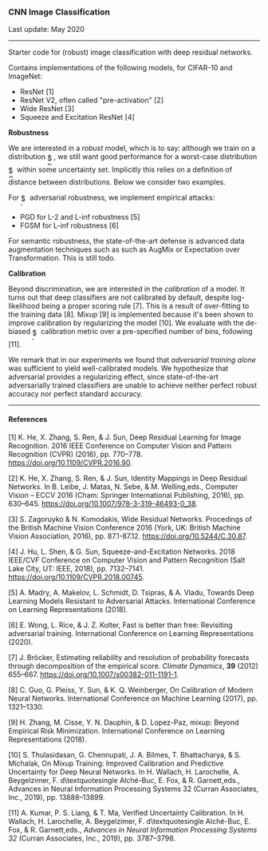 ### CNN Image Classification 

Last update: May 2020

---

Starter code for (robust) image classification with deep residual networks.

Contains implementations of the following models, for CIFAR-10 and ImageNet:

- ResNet [1]
- ResNet V2, often called "pre-activation" [2]
- Wide ResNet [3]
- Squeeze and Excitation ResNet [4]

**Robustness**

We are interested in a *robust* model, which is to say: although we train on a distribution <img alt="$P$" src="svgs/df5a289587a2f0247a5b97c1e8ac58ca.svg" align="middle" width="12.83677559999999pt" height="22.465723500000017pt"/>, we still want good performance for a worst-case distribution <img alt="$Q$" src="svgs/1afcdb0f704394b16fe85fb40c45ca7a.svg" align="middle" width="12.99542474999999pt" height="22.465723500000017pt"/> within some uncertainty set. Implicitly this relies on a definition of distance between distributions. Below we consider two examples.

For <img alt="$\ell_p$" src="svgs/ca185a0f63add2baa6fe729fd1cfef60.svg" align="middle" width="13.625845199999988pt" height="22.831056599999986pt"/> adversarial robustness, we implement empirical attacks:

- PGD for L-2 and L-inf robustness [5]
- FGSM for L-inf robustness [6]

For semantic robustness, the state-of-the-art defense is advanced data augmentation techniques such as such as AugMix or Expectation over Transformation. This is still todo.

**Calibration**

Beyond discrimination, we are interested in the *calibration* of a model. It turns out that deep classifiers are not calibrated by default, despite log-likelihood being a proper scoring rule [7]. This is a result of over-fitting to the training data [8]. Mixup [9] is implemented because it's been shown to improve calibration by regularizing the model [10]. We evaluate with the de-biased <img alt="$\ell_2$" src="svgs/336fefe2418749fabf50594e52f7b776.svg" align="middle" width="13.40191379999999pt" height="22.831056599999986pt"/> calibration metric over a pre-specified number of bins, following [11]. 

We remark that in our experiments we found that *adversarial training alone* was sufficient to yield well-calibrated models. We hypothesize that adversarial provides a regularizing effect, since state-of-the-art adversarially trained classifiers are unable to achieve neither perfect robust accuracy nor perfect standard accuracy.

---

#### References

[1] K. He, X. Zhang, S. Ren, & J. Sun, Deep Residual Learning for Image Recognition. 2016 IEEE Conference on Computer Vision and Pattern Recognition (CVPR) (2016), pp. 770–778. https://doi.org/10.1109/CVPR.2016.90.

[2] K. He, X. Zhang, S. Ren, & J. Sun, Identity Mappings in Deep Residual Networks. In B. Leibe, J. Matas, N. Sebe, & M. Welling,eds., Computer Vision – ECCV 2016 (Cham: Springer International Publishing, 2016), pp. 630–645. https://doi.org/10.1007/978-3-319-46493-0_38.

[3] S. Zagoruyko & N. Komodakis, Wide Residual Networks. Procedings of the British Machine Vision Conference 2016 (York, UK: British Machine Vision Association, 2016), pp. 87.1-87.12. https://doi.org/10.5244/C.30.87.

[4] J. Hu, L. Shen, & G. Sun, Squeeze-and-Excitation Networks. 2018 IEEE/CVF Conference on Computer Vision and Pattern Recognition (Salt Lake City, UT: IEEE, 2018), pp. 7132–7141. https://doi.org/10.1109/CVPR.2018.00745.

[5] A. Madry, A. Makelov, L. Schmidt, D. Tsipras, & A. Vladu, Towards Deep Learning Models Resistant to Adversarial Attacks. International Conference on Learning Representations (2018).

[6] E. Wong, L. Rice, & J. Z. Kolter, Fast is better than free: Revisiting adversarial training. International Conference on Learning Representations (2020).

[7] J. Bröcker, Estimating reliability and resolution of probability forecasts through decomposition of the empirical score. *Climate Dynamics*, **39** (2012) 655–667. https://doi.org/10.1007/s00382-011-1191-1.

[8] C. Guo, G. Pleiss, Y. Sun, & K. Q. Weinberger, On Calibration of Modern Neural Networks. International Conference on Machine Learning (2017), pp. 1321–1330.

[9] H. Zhang, M. Cisse, Y. N. Dauphin, & D. Lopez-Paz, mixup: Beyond Empirical Risk Minimization. International Conference on Learning Representations (2018).

[10] S. Thulasidasan, G. Chennupati, J. A. Bilmes, T. Bhattacharya, & S. Michalak, On Mixup Training: Improved Calibration and Predictive Uncertainty for Deep Neural Networks. In H. Wallach, H. Larochelle, A. Beygelzimer, F. d\textquotesingle Alché-Buc, E. Fox, & R. Garnett,eds., Advances in Neural Information Processing Systems 32 (Curran Associates, Inc., 2019), pp. 13888–13899.

[11] A. Kumar, P. S. Liang, & T. Ma, Verified Uncertainty Calibration. In H. Wallach, H. Larochelle, A. Beygelzimer, F. d\textquotesingle Alché-Buc, E. Fox, & R. Garnett,eds., *Advances in Neural Information Processing Systems 32* (Curran Associates, Inc., 2019), pp. 3787–3798.